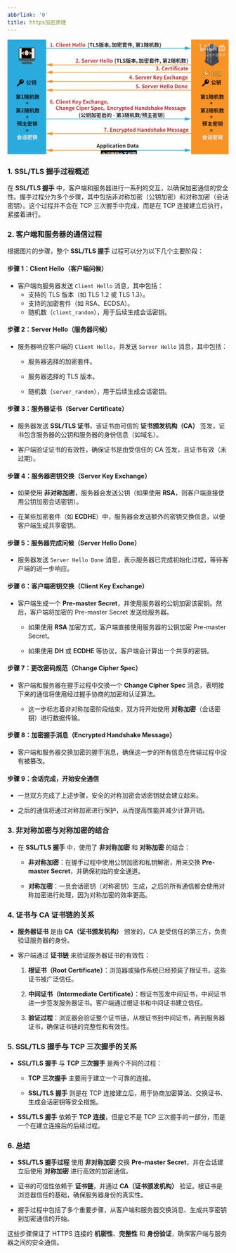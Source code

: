 ```yaml
---
abbrlink: '0'
title: https加密原理
---
```

![](assets/Pasted%20image%2020250610152058.png)
### 1. **SSL/TLS 握手过程概述**

在 **SSL/TLS 握手** 中，客户端和服务器进行一系列的交互，以确保加密通信的安全性。握手过程分为多个步骤，其中包括非对称加密（公钥加密）和对称加密（会话密钥）。这个过程并不会在 TCP 三次握手中完成，而是在 TCP 连接建立后执行，紧接着进行。

### 2. **客户端和服务器的通信过程**

根据图片的步骤，整个 **SSL/TLS 握手** 过程可以分为以下几个主要阶段：

#### **步骤 1：Client Hello（客户端问候）**

- 客户端向服务器发送 `Client Hello` 消息，其中包括：
    - 支持的 TLS 版本（如 TLS 1.2 或 TLS 1.3）。
    - 支持的加密套件（如 RSA、ECDSA）。
    - 随机数（`client_random`），用于后续生成会话密钥。
      

#### **步骤 2：Server Hello（服务器问候）**

- 服务器响应客户端的 `Client Hello`，并发送 `Server Hello` 消息，其中包括：
  
    - 服务器选择的加密套件。
      
    - 服务器选择的 TLS 版本。
      
    - 随机数（`server_random`），用于后续生成会话密钥。
      

#### **步骤 3：服务器证书（Server Certificate）**

- 服务器发送 **SSL/TLS 证书**，该证书由可信的 **证书颁发机构（CA）** 签发，证书包含服务器的公钥和服务器的身份信息（如域名）。
  
- 客户端验证证书的有效性，确保证书是由受信任的 CA 签发，且证书有效（未过期）。
  

#### **步骤 4：服务器密钥交换（Server Key Exchange）**

- 如果使用 **非对称加密**，服务器会发送公钥（如果使用 **RSA**，则客户端直接使用公钥加密会话密钥）。
  
- 在某些加密套件（如 **ECDHE**）中，服务器会发送额外的密钥交换信息，以便客户端生成共享密钥。
  

#### **步骤 5：服务器完成问候（Server Hello Done）**

- 服务器发送 `Server Hello Done` 消息，表示服务器已完成初始化过程，等待客户端的进一步响应。
  

#### **步骤 6：客户端密钥交换（Client Key Exchange）**

- 客户端生成一个 **Pre-master Secret**，并使用服务器的公钥加密该密钥。然后，客户端将加密的 Pre-master Secret 发送给服务器。
  
    - 如果使用 **RSA** 加密方式，客户端直接使用服务器的公钥加密 Pre-master Secret。
      
    - 如果使用 **DH** 或 **ECDHE** 等协议，客户端会计算出一个共享的密钥。
      

#### **步骤 7：更改密码规范（Change Cipher Spec）**

- 客户端和服务器在握手过程中交换一个 **Change Cipher Spec** 消息，表明接下来的通信将使用经过握手协商的加密和认证算法。
  
    - 这一步标志着非对称加密阶段结束，双方将开始使用 **对称加密**（会话密钥）进行数据传输。
      

#### **步骤 8：加密握手消息（Encrypted Handshake Message）**

- 客户端和服务器交换加密的握手消息，确保这一步的所有信息在传输过程中没有被篡改。
  

#### **步骤 9：会话完成，开始安全通信**

- 一旦双方完成了上述步骤，安全的对称加密会话密钥就会建立起来。
  
- 之后的通信将通过对称加密进行保护，从而提高性能并减少计算开销。
  

### 3. **非对称加密与对称加密的结合**

- 在 **SSL/TLS 握手** 中，使用了 **非对称加密** 和 **对称加密** 的结合：
  
    - **非对称加密**：在握手过程中使用公钥加密和私钥解密，用来交换 **Pre-master Secret**，并确保初始的安全通道。
      
    - **对称加密**：一旦会话密钥（对称密钥）生成，之后的所有通信都会使用对称加密进行处理，因为对称加密的效率更高。
      

### 4. **证书与 CA 证书链的关系**

- **服务器证书** 是由 **CA（证书颁发机构）** 颁发的，CA 是受信任的第三方，负责验证服务器的身份。
  
- 客户端通过 **证书链** 来验证服务器证书的有效性：
  
    1. **根证书（Root Certificate）**：浏览器或操作系统已经预装了根证书，这些证书被广泛信任。
       
    2. **中间证书（Intermediate Certificate）**：根证书签发中间证书，中间证书进一步签发服务器证书。客户端通过根证书和中间证书建立信任。
       
    3. **验证过程**：浏览器会验证整个证书链，从根证书到中间证书，再到服务器证书，确保证书链的完整性和有效性。
       

### 5. **SSL/TLS 握手与 TCP 三次握手的关系**

- **SSL/TLS 握手** 与 **TCP 三次握手** 是两个不同的过程：
  
    - **TCP 三次握手** 主要用于建立一个可靠的连接。
      
    - **SSL/TLS 握手** 则是在 TCP 连接建立后，用于协商加密算法、交换证书、生成会话密钥等安全措施。
    
- **SSL/TLS 握手** 依赖于 **TCP 连接**，但是它不是 TCP 三次握手的一部分，而是一个在建立连接后的后续过程。
  

### 6. **总结**

- **SSL/TLS 握手过程** 使用 **非对称加密** 交换 **Pre-master Secret**，并在会话建立后使用 **对称加密** 进行高效的加密通信。
  
- 证书的可信性依赖于 **证书链**，并通过 **CA（证书颁发机构）** 验证。根证书是浏览器信任的基础，确保服务器身份的真实性。
  
- 握手过程中包括了多个重要步骤，从客户端和服务器交换消息、生成共享密钥到加密通信的开始。
  

这些步骤保证了 HTTPS 连接的 **机密性**、**完整性** 和 **身份验证**，确保客户端与服务器之间的安全通信。